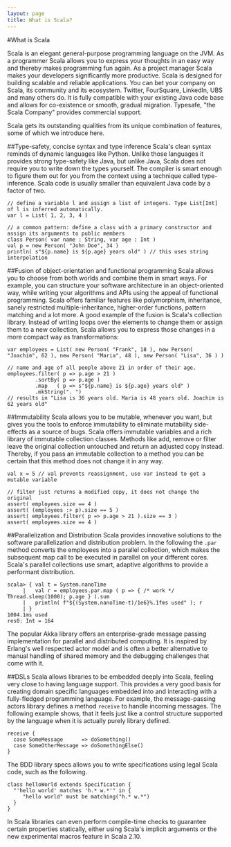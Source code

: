 ```yaml
---
layout: page
title: What is Scala?
---
```


#What is Scala

Scala is an elegant general-purpose programming language on the JVM. As a programmer Scala allows you to express your thoughts in an easy way and thereby makes programming fun again. As a project manager Scala
makes your developers significantly more productive. Scala is designed for building scalable and reliable applications. You can bet your company on Scala, its community and its ecosystem. Twitter, FourSquare,
LinkedIn, UBS and many others do. It is fully compatible with your existing Java code base and allows for co-existence or smooth, gradual migration. Typesafe, "the Scala Company" provides commercial support.

Scala gets its outstanding qualities from its unique combination of features, some of which we introduce here.

##Type-safety, concise syntax and type inference
Scala's clean syntax reminds of dynamic languages like Python. Unlike those languages it provides strong type-safety like Java, but unlike Java, Scala does not require you to write down the types yourself. The
compiler is smart enough to figure them out for you from the context using a technique called type-inference. Scala code is usually smaller than equivalent Java code by a factor of two.

    // define a variable l and assign a list of integers. Type List[Int] of l is inferred automatically.
    var l = List( 1, 2, 3, 4 )

    // a common pattern: define a class with a primary constructor and assign its arguments to public members
    class Person( var name : String, var age : Int )
    val p = new Person( "John Doe", 34 )
    println( s"${p.name} is ${p.age} years old" ) // this uses string interpolation


##Fusion of object-orientation and functional programming
Scala allows you to choose from both worlds and combine them in smart ways. For example, you can structure your software architecture in an object-oriented way, while writing your algorithms and APIs using the
appeal of functional programming. Scala offers familiar features like polymorphism, inheritance, sanely restricted multiple-inheritance, higher-order functions, pattern matching and a lot more. A good example of
the fusion is Scala's collection library. Instead of writing loops over the elements to change them or assign them to a new collection, Scala allows you to express those changes in a more compact way as
transformations:

    var employees = List( new Person( "Frank", 18 ), new Person( "Joachim", 62 ), new Person( "Maria", 48 ), new Person( "Lisa", 36 ) )

    // name and age of all people above 21 in order of their age.
    employees.filter( p => p.age > 21 )
             .sortBy( p => p.age )
             .map   ( p => s"${p.name} is ${p.age} years old" )
             .mkString(". ")
    // results in "Lisa is 36 years old. Maria is 48 years old. Joachim is 62 years old"


##Immutability
Scala allows you to be mutable, whenever you want, but gives you the tools to enforce immutability to eliminate mutability side-effects as a source of bugs. Scala offers immutable variables and a rich library of
immutable collection classes. Methods like add, remove or filter leave the original collection untouched and return an adjusted copy instead. Thereby, if you pass an immutable collection to a method you can be certain that this
method does not change it in any way.

    val x = 5 // val prevents reassignment, use var instead to get a mutable variable

    // filter just returns a modified copy, it does not change the original
    assert( employees.size == 4 )
    assert( (employees :+ p).size == 5 )
    assert( employees.filter( p => p.age > 21 ).size == 3 )
    assert( employees.size == 4 )

##Parallelization and Distribution
Scala provides innovative solutions to the software parallelization and distribution problem. In the following the `.par` method converts the employees into a parallel collection, which makes the subsequent map
call to be executed in parallel on your different cores. Scala's parallel collections use smart, adaptive algorithms to provide a performant distribution.

    scala> { val t = System.nanoTime
         |   val r = employees.par.map ( p => { /* work */ Thread.sleep(1000); p.age } ).sum
         |   println( f"${(System.nanoTime-t)/1e6}%.1fms used" ); r
         | }
    1004.1ms used
    res0: Int = 164

The popular Akka library offers an enterprise-grade message passing implementation for parallel and distributed computing. It is inspired by Erlang's well respected actor model and is often a better alternative
to manual handling of shared memory and the debugging challenges that come with it.

##DSLs
Scala allows libraries to be embedded deeply into Scala, feeling very close to having language support. This provides a very good basis for creating domain specific languages embedded into and interacting with a
fully-fledged programming language. For example, the message-passing actors library defines a method `receive` to handle incoming messages. The following example shows, that it feels just like a control structure
supported by the language when it is actually purely library defined.

    receive {
      case SomeMessage      => doSomething()
      case SomeOtherMessage => doSomethingElse()
    }

The BDD library specs allows you to write specifications using legal Scala code, such as the following.

    class helloWorld extends Specification {
      "'hello world' matches 'h.* w.*'" in {
         "hello world" must be matching("h.* w.*")
      }
    }

In Scala libraries can even perform compile-time checks to guarantee certain properties statically, either using Scala's implicit arguments or the new experimental macros feature in Scala 2.10.
